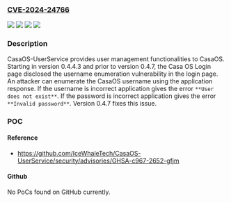 ### [CVE-2024-24766](https://cve.mitre.org/cgi-bin/cvename.cgi?name=CVE-2024-24766)
![](https://img.shields.io/static/v1?label=Product&message=CasaOS-UserService&color=blue)
![](https://img.shields.io/static/v1?label=Version&message=%3E%3D%200.4.4.3%2C%20%3C%200.4.7%20&color=brightgreen)
![](https://img.shields.io/static/v1?label=Version&message=0.4.4.3%20&color=brightgreen)
![](https://img.shields.io/static/v1?label=Vulnerability&message=CWE-204%3A%20Observable%20Response%20Discrepancy&color=brightgreen)

### Description

CasaOS-UserService provides user management functionalities to CasaOS. Starting in version 0.4.4.3 and prior to version 0.4.7, the Casa OS Login page disclosed the username enumeration vulnerability in the login page. An attacker can enumerate the CasaOS username using the application response. If the username is incorrect application gives the error `**User does not exist**`.  If the password is incorrect application gives the error `**Invalid password**`.  Version 0.4.7 fixes this issue.

### POC

#### Reference
- https://github.com/IceWhaleTech/CasaOS-UserService/security/advisories/GHSA-c967-2652-gfjm

#### Github
No PoCs found on GitHub currently.

